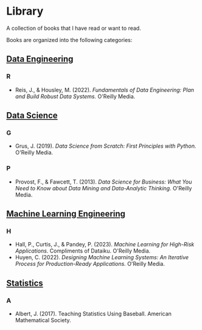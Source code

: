 # Library
A collection of books that I have read or want to read.

Books are organized into the following categories:

## [Data Engineering](<Data Engineering>)

### R

 - Reis, J., & Housley, M. (2022). *Fundamentals of Data Engineering: Plan and Build Robust Data Systems.* O'Reilly Media.

## [Data Science](<Data Science>)

### G

 - Grus, J. (2019). *Data Science from Scratch: First Principles with Python.* O'Reilly Media.

### P

 - Provost, F., & Fawcett, T. (2013). *Data Science for Business: What You Need to Know about Data Mining and Data-Analytic Thinking.* O'Reilly Media.

## [Machine Learning Engineering](<Machine Learning Engineering>)

### H

 - Hall, P., Curtis, J., & Pandey, P. (2023). *Machine Learning for High-Risk Applications*. Compliments of Dataiku. O'Reilly Media.
 - Huyen, C. (2022). *Designing Machine Learning Systems: An Iterative Process for Production-Ready Applications.* O'Reilly Media.

## [Statistics](<Statistics>)

### A

 - Albert, J. (2017). Teaching Statistics Using Baseball. American Mathematical Society.
